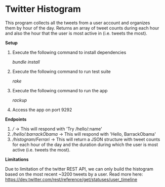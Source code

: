 Twitter Histogram
==================

This program collects all the tweets from a user account and organizes them by hour of the day. Returns an array of tweet counts during each hour and also the hour that the user is most active in (i.e. tweets the most).

**Setup**

1. Execute the following command to install dependencies
	

    *bundle install*

2. Execute the following command to run test suite

    *rake* 

3. Execute the following command to run the app

    *rackup*

4. Access the app on port 9292

**Endpoints**

1. */* -> This will respond with 'Try /hello/:name'
2. */hello/:barrackObama* -> This will respond with 'Hello, BarrackObama'
3. */histogram/Ferrari* -> This will return a JSON structure with tweet counts for each hour of the day and the duration during which the user is most active (i.e. tweets the most).

**Limitations**

Due to limitation of the twitter REST API, we can only build the histogram based on the most recent ~3200 tweets by a user. Read more here: https://dev.twitter.com/rest/reference/get/statuses/user_timeline